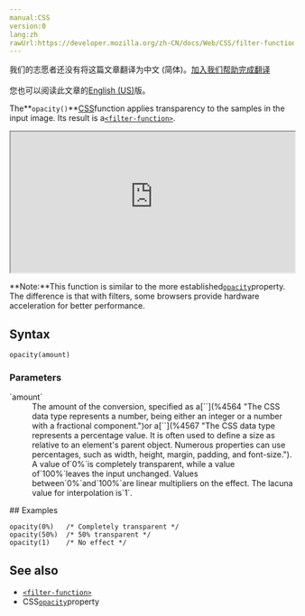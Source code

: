 ```yaml
---
manual:CSS
version:0
lang:zh
rawUrl:https://developer.mozilla.org/zh-CN/docs/Web/CSS/filter-function/opacity
---
```




<bdi>我们的志愿者还没有将这篇文章翻译为<bdi>中文 (简体)</bdi>。[加入我们帮助完成翻译](%31318 "")<br></br>您也可以阅读此文章的[English (US)](%29873 "")版。</bdi>






The**`opacity()`**[CSS](%427 "")function applies transparency to the samples in the input image. Its result is a[`<filter-function>`](%28327 "The <filter-function> CSS data type represents a graphical effect that can change the appearance of an input image. It is used in the filter and backdrop-filter properties.").

<iframe src='https://interactive-examples.mdn.mozilla.net/pages/css/function-opacity.html' width='100%' height='250'></iframe>


**Note:**This function is similar to the more established[`opacity`](%31319 "The opacity CSS property specifies the level of transparency of an element, that is, the degree to which the content behind the element is visible.")property. The difference is that with filters, some browsers provide hardware acceleration for better performance.



## Syntax<a name="Syntax"></a>

```
opacity(amount)
```

### Parameters<a name="Parameters"></a>
<dl><dt id=''>`amount`</dt><dd>The amount of the conversion, specified as a[`<number>`](%4564 "The <number> CSS data type represents a number, being either an integer or a number with a fractional component.")or a[`<percentage>`](%4567 "The <percentage> CSS data type represents a percentage value. It is often used to define a size as relative to an element's parent object. Numerous properties can use percentages, such as width, height, margin, padding, and font-size."). A value of`0%`is completely transparent, while a value of`100%`leaves the input unchanged. Values between`0%`and`100%`are linear multipliers on the effect. The lacuna value for interpolation is`1`.</dd></dl>
## Examples<a name="Examples"></a>

```
opacity(0%)   /* Completely transparent */
opacity(50%)  /* 50% transparent */
opacity(1)    /* No effect */
```

## See also<a name="See_also"></a>

* [`<filter-function>`](%28327 "The <filter-function> CSS data type represents a graphical effect that can change the appearance of an input image. It is used in the filter and backdrop-filter properties.")
* CSS[`opacity`](%31319 "The opacity CSS property specifies the level of transparency of an element, that is, the degree to which the content behind the element is visible.")property



